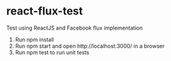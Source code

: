 # react-flux-test
Test using ReactJS and Facebook flux implementation

1. Run npm install
2. Run npm start and open http://localhost:3000/ in a browser
3. Run npm test to run unit tests
